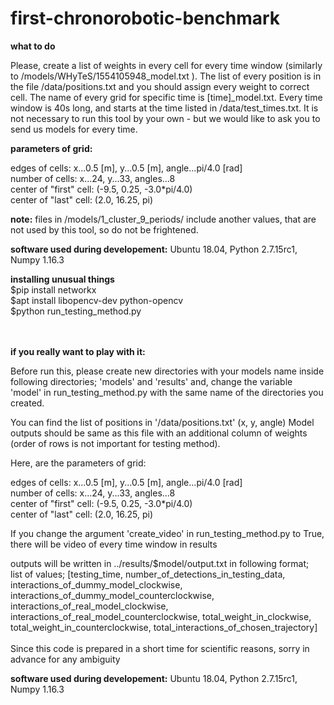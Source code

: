 # first-chronorobotic-benchmark

**what to do**

Please, create a list of weights in every cell for every time window (similarly to /models/WHyTeS/1554105948_model.txt ).
The list of every position is in the file /data/positions.txt and you should assign every weight to correct cell.
The name of every grid for specific time is [time]_model.txt.
Every time window is 40s long, and starts at the time listed in /data/test_times.txt.
It is not necessary to run this tool by your own - but we would like to ask you to send us models for every time.


**parameters of grid:**

edges of cells: x...0.5 [m], y...0.5 [m], angle...pi/4.0 [rad]<br />
number of cells: x...24, y...33, angles...8<br />
center of "first" cell: (-9.5, 0.25, -3.0*pi/4.0)<br />
center of "last" cell: (2.0, 16.25, pi) <br />

**note:**
files in /models/1_cluster_9_periods/ include another values, that are not used by this tool, so do not be frightened.


**software used during developement:**
Ubuntu 18.04,
Python 2.7.15rc1,
Numpy 1.16.3

**installing unusual things**
<br />
$pip install networkx<br />
$apt install libopencv-dev python-opencv<br />
$python run_testing_method.py<br />
<br /><br />

**if you really want to play with it:**

Before run this, please create new directories with your models name inside following directories; 'models' and 'results'
and, change the variable 'model' in run_testing_method.py with the same name of the directories you created.

You can find the list of positions in '/data/positions.txt' (x, y, angle)
Model outputs should be same as this file with an additional column of weights (order of rows is not important for testing method).

Here, are the parameters of grid:

edges of cells: x...0.5 [m], y...0.5 [m], angle...pi/4.0 [rad]<br />
number of cells: x...24, y...33, angles...8<br />
center of "first" cell: (-9.5, 0.25, -3.0*pi/4.0)<br />
center of "last" cell: (2.0, 16.25, pi) <br />

If you change the argument 'create_video' in run_testing_method.py to True, there will be video of every time window in results

outputs will be written in ../results/$model/output.txt in following format;<br />
list of values; [testing_time, number_of_detections_in_testing_data, interactions_of_dummy_model_clockwise, interactions_of_dummy_model_counterclockwise, interactions_of_real_model_clockwise, interactions_of_real_model_counterclockwise, total_weight_in_clockwise, total_weight_in_counterclockwise, total_interactions_of_chosen_trajectory]<br />
<br />
Since this code is prepared in a short time for scientific reasons, sorry in advance for any ambiguity

**software used during developement:**
Ubuntu 18.04,
Python 2.7.15rc1,
Numpy 1.16.3
